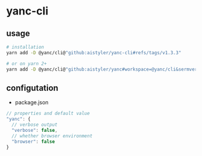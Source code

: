 # yanc-cli

## usage

```sh
# installation
yarn add -D @yanc/cli@"github:aistyler/yanc-cli#refs/tags/v1.3.3"

# or on yarn 2+
yarn add -D @yanc/cli@"github:aistyler/yanc#workspace=@yanc/cli&sermver:^1.3.3"
```

## configutation

- package.json

```js
// properties and default value
"yanc": {
  // verbose output
  "verbose": false,
  // whether browser environment
  "browser": false
}
```
